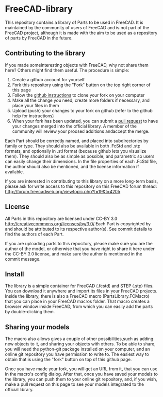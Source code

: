 FreeCAD-library
===============

This repository contains a library of Parts to be used in FreeCAD. It is maintained by the community
of users of FreeCAD and is not part of the FreeCAD project, although it is made with the aim to be
used as a repository of parts by FreeCAD in the future.

Contributing to the library
---------------------------

If you made someinteresting objects with FreeCAD, why not share them here? Others might find them
useful. The procedure is simple:

1. Create a github account for yourself
2. Fork this repository using the "Fork" button on the top right corner of this page
3. Follow the [github instructions](https://help.github.com/articles/fork-a-repo/) to clone your fork on your computer
4. Make all the change you need, create more folders if necessary, and place your files in them
5. Upload (push) your changes to your fork on github (refer to the github help for instructions)
6. When your fork has been updated, you can submit a [pull request](https://help.github.com/articles/creating-a-pull-request/) to have your changes merged into the official library. A member of the community will review your proosed additions andaccept the merge.

Each Part should be correctly named, and placed into subdirectories by family or type. They should also
be available in both .FcStd and .stp formats, and optionally in .stl format (because github lets you
visualize them). They should also be as simple as possible, and parametric
so users can easily change their dimensions. In the file properties of each .FcStd file, the author
should also be mentioned, and the license information if available.

If you are interested in contributing to this library on a more long-term basis, please ask for write 
access to this repository on this FreeCAD forum thread: http://forum.freecadweb.org/viewtopic.php?f=19&t=4205

License
-------

All Parts in this repository are licensed under CC-BY 3.0 http://creativecommons.org/licenses/by/3.0/
Each Part is copyrighted by and should be attributed to its respective author(s).
See commit details to find the authors of each Part.

If you are uploading parts to this repository, please make sure you are the author of the model,
or otherwise that you have right to share it here under the CC-BY 3.0 license, and make sure the author
is mentioned in the commit message.

Install
-------

The library is a simple container for FreeCAD (.fcstd) and STEP (.stp) files. You can download it
anywhere and import its files in your FreeCAD projects. Inside the library, there is also a FreeCAD
macro (PartsLibrary.FCMacro) that you can place in your FreeCAD macros folder. That macro creates 
a browser window inside FreeCAD, from which you can easily add the parts by double-clicking them.

Sharing your models
-------------------

The macro also allows gives a couple of other possibilities,such as adding new objects to it, and
sharing your objects with others. To be able to share, you will need the python-git package
installed on your computer, and an online git repository you have permission to write to. The 
easiest way to obtain that is using the "fork" button on top of this github page.

Once you have made your fork, you will get an URL from it, that you can use in the macro's
config dialog. After that, once you have saved your models to the library, you can push them to
your online git repository, and, if you wish, make a pull request on this page to see your
models integrated to the official library.
